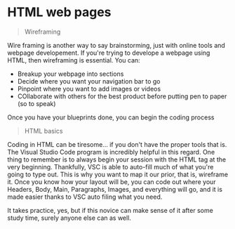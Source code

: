 # HTML web pages

> Wireframing

Wire framing is another way to say brainstorming, just with online tools and webpage developement.
If you're trying to develope a webpage using HTML, then wireframing is essential.
You can:

- Breakup your webpage into sections
- Decide where you want your navigation bar to go
- Pinpoint where you want to add images or videos
- COllaborate with others for the best product before putting pen to paper (so to speak)

Once you have your blueprints done, you can begin the coding process

> HTML basics

Coding in HTML can be tiresome... if you don't have the proper tools that is.
The Visual Studio Code program is incredibly helpful in this regard.
One thing to remember is to always begin your session with the HTML tag at the very beginning.
Thankfully, VSC is able to auto-fill much of what you're going to type out.
This is why you want to map it our prior, that is, wireframe it.
Once you know how your layout will be, you can code out where your Headers, Body, Main, Paragraphs, Images, and everything will go, and it is made easier thanks to VSC auto filing what you need.

It takes practice, yes, but if this novice can make sense of it after some study time, surely anyone else can as well.
